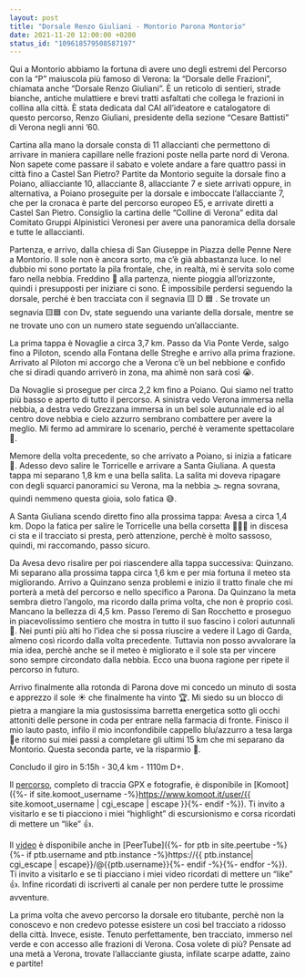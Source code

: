 ```yaml
---
layout: post
title: "Dorsale Renzo Giuliani - Montorio Parona Montorio"
date: 2021-11-20 12:00:00 +0200
status_id: "109618579508587197"
---
```


Qui a Montorio abbiamo la fortuna di avere uno degli estremi del Percorso con la “P” maiuscola più famoso di Verona: la “Dorsale delle Frazioni”, chiamata anche “Dorsale Renzo Giuliani”. È un reticolo di sentieri, strade bianche, antiche mulattiere e brevi tratti asfaltati che collega le frazioni in collina alla città. È stata dedicata dal CAI all’ideatore e catalogatore di questo percorso, Renzo Giuliani, presidente della sezione “Cesare Battisti” di Verona negli anni ’60.

Cartina alla mano la dorsale consta di 11 allaccianti che permettono di arrivare in maniera capillare nelle frazioni poste nella parte nord di Verona. Non sapete come passare il sabato e volete andare a fare quattro passi in città fino a Castel San Pietro? Partite da Montorio seguite la dorsale fino a Poiano, alliacciante 10, allacciante 8, allacciante 7 e siete arrivati oppure, in alternativa, a Poiano proseguite per la dorsale e imboccate l’allacciante 7, che per la cronaca è parte del percorso europeo E5, e arrivate diretti a Castel San Pietro. Consiglio la cartina delle “Colline di Verona” edita dal Comitato Gruppi Alpinistici Veronesi per avere una panoramica della dorsale e tutte le allaccianti.

Partenza, e arrivo, dalla chiesa di San Giuseppe in Piazza delle Penne Nere a Montorio. Il sole non è ancora sorto, ma c’è già abbastanza luce. Io nel dubbio mi sono portato la pila frontale, che, in realtà, mi è servita solo come faro nella nebbia. Freddino 🥶 alla partenza, niente pioggia all’orizzonte, quindi i presupposti per iniziare ci sono. È impossibile perdersi seguendo la dorsale, perché è ben tracciata con il segnavia 🟨 D 🟦 . Se trovate un segnavia 🟨🟦 con Dv, state seguendo una variante della dorsale, mentre se ne trovate uno con un numero state seguendo un’allacciante.

La prima tappa è Novaglie a circa 3,7 km. Passo da Via Ponte Verde, salgo fino a Piloton, scendo alla Fontana delle Streghe e arrivo alla prima frazione. Arrivato al Piloton mi accorgo che a Verona c’è un bel nebbione e confido che si diradi quando arriverò in zona, ma ahimè non sarà così 😭.

Da Novaglie si prosegue per circa 2,2 km fino a Poiano. Qui siamo nel tratto più basso e aperto di tutto il percorso. A sinistra vedo Verona immersa nella nebbia, a destra vedo Grezzana immersa in un bel sole autunnale ed io al centro dove nebbia e cielo azzurro sembrano combattere per avere la meglio. Mi fermo ad ammirare lo scenario, perché è veramente spettacolare 🤩.

Memore della volta precedente, so che arrivato a Poiano, si inizia a faticare 🥵. Adesso devo salire le Torricelle e arrivare a Santa Giuliana. A questa tappa mi separano 1,8 km e una bella salita. La salita mi doveva ripagare con degli squarci panoramici su Verona, ma la nebbia 🌫 regna sovrana, quindi nemmeno questa gioia, solo fatica 😅.

A Santa Giuliana scendo diretto fino alla prossima tappa: Avesa a circa 1,4 km. Dopo la fatica per salire le Torricelle una bella corsetta 🏃🏻‍♂️ in discesa ci sta e il tracciato si presta, però attenzione, perchè è molto sassoso, quindi, mi raccomando, passo sicuro.

Da Avesa devo risalire per poi riascendere alla tappa successiva: Quinzano. Mi separano alla prossima tappa circa 1,6 km e per mia fortuna il meteo sta migliorando. Arrivo a Quinzano senza problemi e inizio il tratto finale che mi porterà a metà del percorso e nello specifico a Parona. Da Quinzano la meta sembra dietro l’angolo, ma ricordo dalla prima volta, che non è proprio così. Mancano la bellezza di 4,5 km. Passo l’eremo di San Rocchetto e proseguo in piacevolissimo sentiero che mostra in tutto il suo fascino i colori autunnali 🍁. Nei punti più alti ho l’idea che si possa riuscire a vedere il Lago di Garda, almeno così ricordo dalla volta precedente. Tuttavia non posso avvalorare la mia idea, perchè anche se il meteo è migliorato e il sole sta per vincere sono sempre circondato dalla nebbia. Ecco una buona ragione per ripete il percorso in futuro.

Arrivo finalmente alla rotonda di Parona dove mi concedo un minuto di sosta e apprezzo il sole ☀️ che finalmente ha vinto 🏆. Mi siedo su un blocco di pietra a mangiare la mia gustosissima barretta energetica sotto gli occhi attoniti delle persone in coda per entrare nella farmacia di fronte. Finisco il mio lauto pasto, infilo il mio inconfondibile cappello blu/azzurro a tesa larga 🤠e ritorno sui miei passi a completare gli ultimi 15 km che mi separano da Montorio. Questa seconda parte, ve la risparmio 🤣.

Concludo il giro in 5:15h - 30,4 km - 1110m D+.

Il [percorso][percorso], completo di traccia GPX e fotografie, è disponibile in [Komoot]({%- if site.komoot_username -%}https://www.komoot.it/user/{{ site.komoot_username | cgi_escape | escape }}{%- endif -%}). Ti invito a visitarlo e se ti piacciono i miei “highlight” di escursionismo e corsa ricordati di mettere un “like” 👍.

Il [video][video] è disponibile anche in [PeerTube]({%- for ptb in site.peertube -%}{%- if ptb.username and ptb.instance -%}https://{{ ptb.instance| cgi_escape | escape}}/@{{ptb.username}}{%- endif -%}{%- endfor -%}). Ti invito a visitarlo e se ti piacciano i miei video ricordati di mettere un “like” 👍. Infine ricordati di iscriverti al canale per non perdere tutte le prossime avventure.

La prima volta che avevo percorso la dorsale ero titubante, perchè non la conoscevo e non credevo potesse esistere un così bel tracciato a ridosso della città. Invece, esiste. Tenuto perfettamente, ben tracciato, immerso nel verde e con accesso alle frazioni di Verona. Cosa volete di più? Pensate ad una metà a Verona, trovate l’allacciante giusta, infilate scarpe adatte, zaino e partite!

[percorso]: https://www.komoot.it/tour/572491707?ref=wtd
[video]: https://peertube.uno/w/dirGTeG3rqeASE5Jf4Sznr
